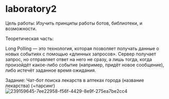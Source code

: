 # laboratory2
Цель работы: Изучить принципы работы ботов, библиотеки, и возможности.

Теоретическая часть:

Long Polling — это технология, которая позволяет получать данные о новых событиях с помощью «длинных запросов». Сервер получает запрос, но отправляет ответ на него не сразу, а лишь тогда, когда произойдёт какое-либо событие (например, придёт новое сообщение), либо истечёт заданное время ожидания.

Задание: Чат-бот поиска лекарств в аптеках города (название лекарства) (+парсинг)
![239159645-7ee22958-f56f-4429-8e9f-275ea7be2cc4](https://github.com/Nekob1t/laboratory2/assets/97468990/253bd01a-7cd7-4217-a945-e0b8b5926dc4)
